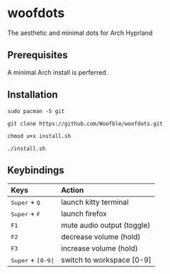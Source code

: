 # woofdots
The aesthetic and minimal dots for Arch Hyprland

## Prerequisites
A minimal Arch install is perferred.

## Installation
```shell
sudo pacman -S git
```
```shell
git clone https://github.com/Woofble/woofdots.git
```
```shell
chmod u+x install.sh
```
```shell
./install.sh
```

## Keybindings
| Keys | Action |
| :--  | :-- |
| <kbd>Super</kbd> + <kbd>Q</kbd> | launch kitty terminal
| <kbd>Super</kbd> + <kbd>F</kbd> | launch firefox
| <kbd>F1</kbd> | mute audio output (toggle)
| <kbd>F2</kbd> | decrease volume (hold)
| <kbd>F3</kbd> | increase volume (hold)
| <kbd>Super</kbd> + <kbd>[0-9]</kbd> | switch to workspace [0-9]
